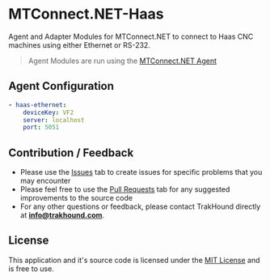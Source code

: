 # MTConnect.NET-Haas
Agent and Adapter Modules for MTConnect.NET to connect to Haas CNC machines using either Ethernet or RS-232.

> Agent Modules are run using the [MTConnect.NET Agent](https://github.com/TrakHound/MTConnect.NET/tree/version-6.0/agent/MTConnect.NET-Agent)

## Agent Configuration
```yaml
- haas-ethernet:
    deviceKey: VF2
    server: localhost
    port: 5051
```

## Contribution / Feedback
- Please use the [Issues](https://github.com/TrakHound/MTConnect.NET-Haas/issues) tab to create issues for specific problems that you may encounter 
- Please feel free to use the [Pull Requests](https://github.com/TrakHound/MTConnect.NET-Haas/pulls) tab for any suggested improvements to the source code
- For any other questions or feedback, please contact TrakHound directly at **info@trakhound.com**.

## License
This application and it's source code is licensed under the [MIT License](https://choosealicense.com/licenses/mit/) and is free to use.
